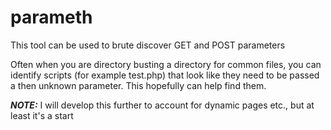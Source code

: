 # parameth
This tool can be used to brute discover GET and POST parameters

Often when you are directory busting a directory for common files, 
you can identify scripts (for example test.php) that look like they need
to be passed a then unknown parameter. This hopefully can help find them.

***NOTE:***
I will develop this further to account for dynamic pages etc., 
but at least it's a start
